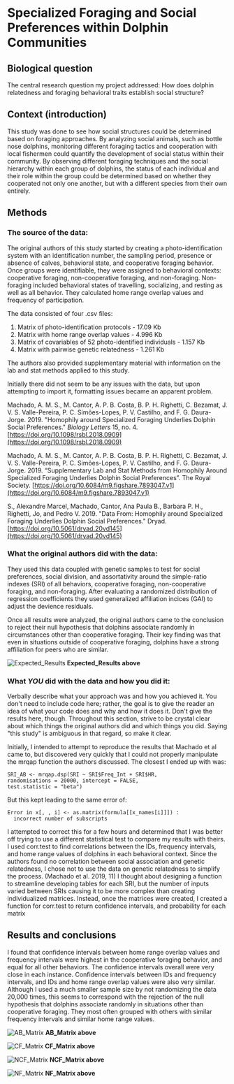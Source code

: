 ﻿# Specialized Foraging and Social Preferences within Dolphin Communities
## Biological question

The central research question my project addressed: How does dolphin relatedness and foraging behavioral traits establish social structure?

## Context (introduction)

This study was done to see how social structures could be determined based on foraging approaches. By analyzing social animals, such as bottle nose dolphins, monitoring different foraging tactics and cooperation with local fishermen could quantify the development of social status within their community. By observing different foraging techniques and the social hierarchy within each group of dolphins, the status of each individual and their role within the group could be determined based on whether they cooperated not only one another, but with a different species from their own entirely.

## Methods

### The source of the data:

The original authors of this study started by creating a photo-identification system with an identification number, the sampling period, presence or absence of calves, behavioral state, and cooperative foraging behavior. Once groups were identifiable, they were assigned to behavioral contexts: cooperative foraging, non-cooperative foraging, and non-foraging. Non-foraging included behavioral states of travelling, socializing, and resting as well as all behavior. They calculated home range overlap values and frequency of participation. 

The data consisted of four .csv files:
 1. Matrix of photo-identification protocols - 17.09 Kb
 2. Matrix with home range overlap values - 4.996 Kb
 3. Matrix of covariables of 52 photo-identified individuals - 1.157 Kb
 4. Matrix with pairwise genetic relatedness - 1.261 Kb  

The authors also provided supplementary material with information on the lab and stat methods applied to this study.

Initially there did not seem to be any issues with the data, but upon attempting to import it, formatting issues became an apparent problem. 

Machado, A. M. S., M. Cantor, A. P. B. Costa, B. P. H. Righetti, C. Bezamat, J. V. S. Valle-Pereira, P. C. Simões-Lopes, P. V. Castilho, and F. G. Daura-Jorge. 2019. "Homophily around Specialized Foraging Underlies Dolphin Social Preferences."  _Biology Letters_ 15, no. 4. 
[https://doi.org/10.1098/rsbl.2018.0909](https://doi.org/10.1098/rsbl.2018.0909)

Machado, A. M. S., M. Cantor, A. P. B. Costa, B. P. H. Righetti, C. Bezamat, J. V. S. Valle-Pereira, P. C. Simões-Lopes, P. V. Castilho, and F. G. Daura-Jorge. 2019. “Supplementary Lab and Stat Methods from Homophily Around Specialized Foraging Underlies Dolphin Social Preferences”. The Royal Society. [https://doi.org/10.6084/m9.figshare.7893047.v1](https://doi.org/10.6084/m9.figshare.7893047.v1)

S., Alexandre Marcel, Machado, Cantor, Ana Paula B., Barbara P. H., Righetti, Jo, and Pedro V. 2019. "Data From: Homophily around Specialized Foraging Underlies Dolphin Social Preferences." Dryad. [https://doi.org/10.5061/dryad.20vd145](https://doi.org/10.5061/dryad.20vd145)

### What the original authors did with the data:

They used this data coupled with genetic samples to test for social preferences, social division, and assortativity around the simple-ratio indexes (SRI) of all behaviors, cooperative foraging, non-cooperative foraging, and non-foraging. After evaluating a randomized distribution of regression coefficients they used generalized affiliation incices (GAI) to adjust the devience residuals.

Once all results were analyzed, the original authors came to the conclusion to reject their null hypothesis that dolphins associate randomly in circumstances other than cooperative foraging. Their key finding was that even in situations outside of cooperative foraging, dolphins have a strong affiliation for peers who are similar.

![Expected_Results](https://github.com/taylorbogiel/CompBioGitRepo/blob/master/Independent_Project/Expected_results.jpg "Expected_Results")
**Expected_Results above**

### What  _YOU_  did with the data and how you did it:

Verbally describe what your approach was and how you achieved it. You don't need to include code here; rather, the goal is to give the reader an idea of what your code does and why and how it does it. Don't give the results here, though. Throughout this section, strive to be crystal clear about which things the original authors did and which things you did. Saying "this study" is ambiguous in that regard, so make it clear.

Initially, I intended to attempt to reproduce the results that Machado et al came to, but discovered very quickly that I could not properly manipulate the mrqap function the authors discussed. The closest I ended up with was: 
```
SRI_AB <- mrqap.dsp(SRI ~ SRI$Freq_Int + SRI$HR, 
randomisations = 20000, intercept = FALSE, 
test.statistic = "beta")
```
But this kept leading to the same error of:
```
Error in x[, , i] <- as.matrix(formula[[x_names[i]]]) : 
  incorrect number of subscripts
  ```
  I attempted to correct this for a few hours and determined that I was better off trying to use a different statistical test to compare my results with theirs. I used corr.test to find correlations between the IDs, frequency intervals, and home range values of dolphins in each behavioral context. Since the authors found no correlation between social association and genetic relatedness, I chose not to use the data on genetic relatedness to simplify the process. (Machado et al. 2019, 11)
I thought about designing a function to  streamline developing tables for each SRI, but the number of inputs varied between SRIs causing it to be more complex than creating individualized matrices. Instead, once the matrices were created, I created a function for corr.test to return confidence intervals, and probability for each matrix


## Results and conclusions

I found that confidence intervals between home range overlap values and frequency intervals were highest in the cooperative foraging behavior, and equal for all other behaviors. The confidence intervals overall were very close in each instance. Confidence intervals between IDs and frequency intervals, and IDs and home range overlap values were also very similar. Although I used a much smaller sample size by not randomizing the data 20,000 times, this seems to correspond with the rejection of the null hypothesis that dolphins associate randomly in situations other than cooperative foraging. They most often grouped with others with similar frequency intervals and similar home range values.

![AB_Matrix](https://github.com/taylorbogiel/CompBioGitRepo/blob/master/Independent_Project/AB_Matrix.PNG "AB_Matrix")
**AB_Matrix above**

![CF_Matrix](https://github.com/taylorbogiel/CompBioGitRepo/blob/master/Independent_Project/CF_Matrix.PNG "CF_Matrix")
**CF_Matrix above**

![NCF_Matrix](https://github.com/taylorbogiel/CompBioGitRepo/blob/master/Independent_Project/NCF_Matrix.PNG "NCF_Matrix")
**NCF_Matrix above**

![NF_Matrix](https://github.com/taylorbogiel/CompBioGitRepo/blob/master/Independent_Project/NF_Matrix.PNG "NF_Matrix")
**NF_Matrix above**